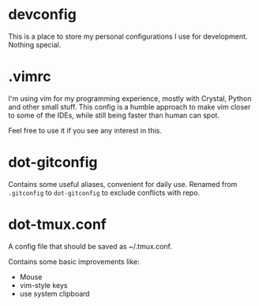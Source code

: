 # devconfig

This is a place to store my personal configurations I use for development.
Nothing special.

# .vimrc

I'm using vim for my programming experience, mostly with Crystal, Python and
other small stuff. This config is a humble approach to make vim closer to
some of the IDEs, while still being faster than human can spot.

Feel free to use it if you see any interest in this.

# dot-gitconfig

Contains some useful aliases, convenient for daily use. Renamed from
`.gitconfig` to `dot-gitconfig` to exclude conflicts with repo.

# dot-tmux.conf

A config file that should be saved as ~/.tmux.conf.

Contains some basic improvements like:
- Mouse
- vim-style keys
- use system clipboard

